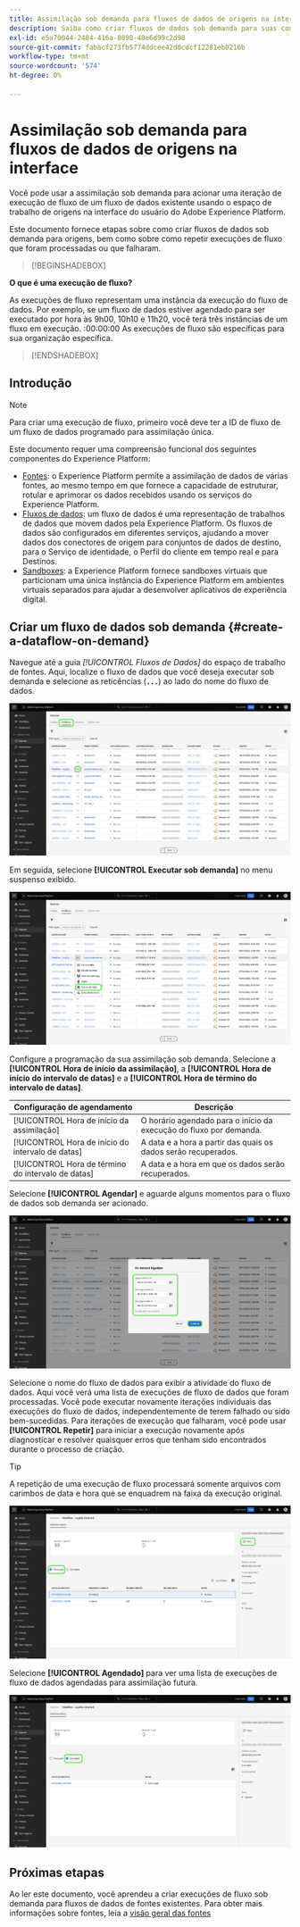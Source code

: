 ```yaml
---
title: Assimilação sob demanda para fluxos de dados de origens na interface
description: Saiba como criar fluxos de dados sob demanda para suas conexões de origem usando a interface do usuário do Experience Platform.
exl-id: e5a70044-2484-416a-8098-48e6d99c2d98
source-git-commit: fabacf273fb5774ddcee42d0cdcf12281eb0216b
workflow-type: tm+mt
source-wordcount: '574'
ht-degree: 0%

---
```


# Assimilação sob demanda para fluxos de dados de origens na interface

Você pode usar a assimilação sob demanda para acionar uma iteração de execução de fluxo de um fluxo de dados existente usando o espaço de trabalho de origens na interface do usuário do Adobe Experience Platform.

Este documento fornece etapas sobre como criar fluxos de dados sob demanda para origens, bem como sobre como repetir execuções de fluxo que foram processadas ou que falharam.

>[!BEGINSHADEBOX]

**O que é uma execução de fluxo?**

As execuções de fluxo representam uma instância da execução do fluxo de dados. Por exemplo, se um fluxo de dados estiver agendado para ser executado por hora às 9h00, 10h10 e 11h20, você terá três instâncias de um fluxo em execução. :00:00:00 As execuções de fluxo são específicas para sua organização específica.

>[!ENDSHADEBOX]

## Introdução

>[!NOTE]
>
>Para criar uma execução de fluxo, primeiro você deve ter a ID de fluxo de um fluxo de dados programado para assimilação única.

Este documento requer uma compreensão funcional dos seguintes componentes do Experience Platform:

* [Fontes](../../home.md): o Experience Platform permite a assimilação de dados de várias fontes, ao mesmo tempo em que fornece a capacidade de estruturar, rotular e aprimorar os dados recebidos usando os serviços do Experience Platform.
* [Fluxos de dados](../../../dataflows/home.md): um fluxo de dados é uma representação de trabalhos de dados que movem dados pela Experience Platform. Os fluxos de dados são configurados em diferentes serviços, ajudando a mover dados dos conectores de origem para conjuntos de dados de destino, para o Serviço de identidade, o Perfil do cliente em tempo real e para Destinos.
* [Sandboxes](../../../sandboxes/home.md): a Experience Platform fornece sandboxes virtuais que particionam uma única instância do Experience Platform em ambientes virtuais separados para ajudar a desenvolver aplicativos de experiência digital.

## Criar um fluxo de dados sob demanda {#create-a-dataflow-on-demand}

Navegue até a guia *[!UICONTROL Fluxos de Dados]* do espaço de trabalho de fontes. Aqui, localize o fluxo de dados que você deseja executar sob demanda e selecione as reticências (**`...`**) ao lado do nome do fluxo de dados.

![Uma lista de fluxos de dados no espaço de trabalho de fontes.](../../images/tutorials/on-demand/select-dataflow.png)

Em seguida, selecione **[!UICONTROL Executar sob demanda]** no menu suspenso exibido.

![Um menu suspenso com a opção Executar sob demanda selecionada.](../../images/tutorials/on-demand/run-on-demand.png)

Configure a programação da sua assimilação sob demanda. Selecione a **[!UICONTROL Hora de início da assimilação]**, a **[!UICONTROL Hora de início do intervalo de datas]** e a **[!UICONTROL Hora de término do intervalo de datas]**.

| Configuração de agendamento | Descrição |
| --- | --- |
| [!UICONTROL Hora de início da assimilação] | O horário agendado para o início da execução do fluxo por demanda. |
| [!UICONTROL Hora de início do intervalo de datas] | A data e a hora a partir das quais os dados serão recuperados. |
| [!UICONTROL Hora de término do intervalo de datas] | A data e a hora em que os dados serão recuperados. |

Selecione **[!UICONTROL Agendar]** e aguarde alguns momentos para o fluxo de dados sob demanda ser acionado.

![A janela de configuração de agendamento para assimilação sob demanda.](../../images/tutorials/on-demand/configure-schedule.png)

Selecione o nome do fluxo de dados para exibir a atividade do fluxo de dados. Aqui você verá uma lista de execuções de fluxo de dados que foram processadas. Você pode executar novamente iterações individuais das execuções do fluxo de dados, independentemente de terem falhado ou sido bem-sucedidas. Para iterações de execução que falharam, você pode usar **[!UICONTROL Repetir]** para iniciar a execução novamente após diagnosticar e resolver quaisquer erros que tenham sido encontrados durante o processo de criação.

>[!TIP]
>
>A repetição de uma execução de fluxo processará somente arquivos com carimbos de data e hora que se enquadrem na faixa da execução original.

![Uma lista de execuções de fluxo processadas para um fluxo de dados selecionado.](../../images/tutorials/on-demand/processed.png)

Selecione **[!UICONTROL Agendado]** para ver uma lista de execuções de fluxo de dados agendadas para assimilação futura.

![Uma lista de execuções de fluxo agendadas para um fluxo de dados selecionado.](../../images/tutorials/on-demand/scheduled.png)

## Próximas etapas

Ao ler este documento, você aprendeu a criar execuções de fluxo sob demanda para fluxos de dados de fontes existentes. Para obter mais informações sobre fontes, leia a [visão geral das fontes](../../home.md)
